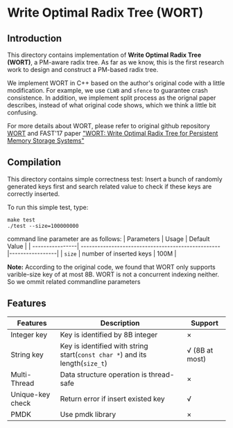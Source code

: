 # Write Optimal Radix Tree (WORT)
## Introduction
This directory contains implementation of **Write Optimal Radix Tree (WORT)**, a PM-aware radix tree. As far as we know, this is the first research work to design and construct a PM-based radix tree.

We implement WORT in C++ based on the author's original code with a little modification. For example, we use ``CLWB`` and ``sfence`` to guarantee crash consistence. In addition, we implement split process as the orignal paper describes, instead of what original code shows, which we think a little bit confusing.

For more details about WORT, please refer to original github repository [WORT](https://github.com/SeKwonLee/WORT) and FAST'17 paper ["WORT: Write Optimal Radix Tree for Persistent Memory Storage Systems"](https://www.usenix.org/system/files/conference/fast17/fast17-lee.pdf)

## Compilation
This directory contains simple correctness test: Insert a bunch of randomly generated keys first and search related value to check if these keys are correctly inserted.

To run this simple test, type:
```
make test
./test --size=100000000
```
command line parameter are as follows:
| Parameters      | Usage                                              | Default Value   |
| ----------------| -------------------------------------------------- |-----------------|
| ``size``        | number of inserted keys                            | 100M            |

**Note:** According to the original code, we found that WORT only supports varible-size key of at most 8B. WORT is not a concurrent indexing neither. So we ommit related commandline parameters

## Features

| Features        |    Description                                                                                     | Support |
|-----------------|----------------------------------------------------------------------------------------------------|---------| 
| Integer key     |    Key is identified by 8B integer                                                                 | ×       |
| String  key     |    Key is identified with string start(``const char *``) and its length(``size_t``)                | √ (8B at most)    |
| Multi-Thread    |    Data structure operation is thread-safe                                                         | ×       |
| Unique-key check|    Return error if insert existed key                                                              | √       |
| PMDK            |    Use pmdk library                                                                                | ×       |